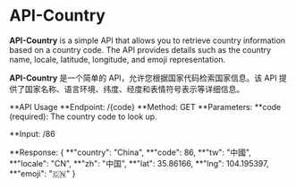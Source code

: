 # API-Country
**API-Country** is a simple API that allows you to retrieve country information based on a country code. The API provides details such as the country name, locale, latitude, longitude, and emoji representation.

**API-Country** 是一个简单的 API，允许您根据国家代码检索国家信息。该 API 提供了国家名称、语言环境、纬度、经度和表情符号表示等详细信息。


**API Usage
**Endpoint: /{code}
**Method: GET
**Parameters:
**code (required): The country code to look up.

**Input: /86

**Response:
{
  **"country": "China",
  **"code": 86,
  **"tw": "中國",
  **"locale": "CN",
  **"zh": "中国",
  **"lat": 35.86166,
  **"lng": 104.195397,
  **"emoji": "🇨🇳"
}
